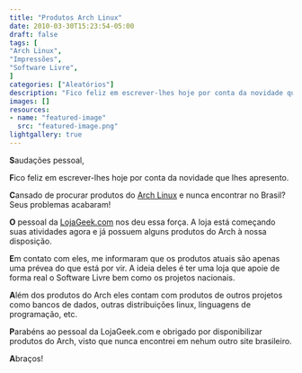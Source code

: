 ```yaml
---
title: "Produtos Arch Linux"
date: 2010-03-30T15:23:54-05:00
draft: false
tags: [
"Arch Linux",
"Impressões",
"Software Livre",
]
categories: ["Aleatórios"]
description: "Fico feliz em escrever-lhes hoje por conta da novidade que lhes apresento."
images: []
resources:
- name: "featured-image"
  src: "featured-image.png"
lightgallery: true
---
```

**S**audações pessoal,

**F**ico feliz em escrever-lhes hoje por conta da novidade que lhes apresento.

<!--more-->

**C**ansado de procurar produtos do [Arch Linux](https://www.archlinux-br.org) e nunca encontrar no Brasil? Seus problemas acabaram!

**O** pessoal da [LojaGeek.com](https://www.lojageek.com/index.php/projetos-livres/distribuicoes-gnulinux/archlinux.html) nos deu essa força. A loja está começando suas atividades agora e já possuem alguns produtos do Arch à nossa disposição.

**E**m contato com eles, me informaram que os produtos atuais são apenas uma prévea do que está por vir. A ideia deles é ter uma loja que apoie de forma real o Software Livre bem como os projetos nacionais.

**A**lém dos produtos do Arch eles contam com produtos de outros projetos como bancos de dados, outras distribuições linux, linguagens de programação, etc.

**P**arabéns ao pessoal da LojaGeek.com e obrigado por disponibilizar produtos do Arch, visto que nunca encontrei em nehum outro site brasileiro.

**A**braços!
